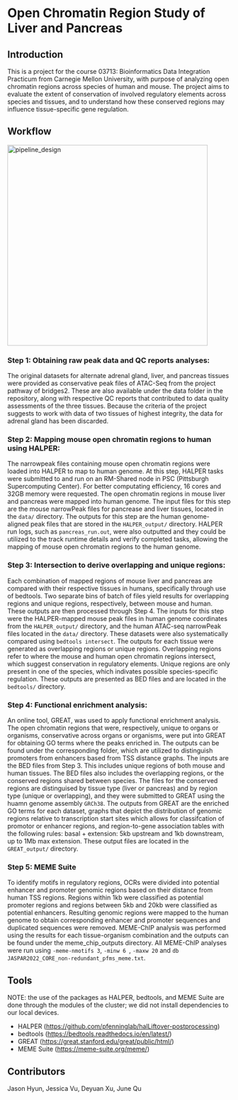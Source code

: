 # Open Chromatin Region Study of Liver and Pancreas

## Introduction
This is a project for the course 03713: Bioinformatics Data Integration Practicum from Carnegie Mellon University, with purpose of analyzing open chromatin regions across species of human and mouse. The project aims to evaluate the extent of conservation of involved regulatory elements across species and tissues, and to understand how these conserved regions may influence tissue-specific gene regulation. 

## Workflow
<img width="452" alt="pipeline_design" src="https://github.com/user-attachments/assets/1ad958dc-a9ed-4cbf-944c-b763f1eae44a" />

### Step 1: Obtaining raw peak data and QC reports analyses:
The original datasets for alternate adrenal gland, liver, and pancreas tissues were provided as conservative peak files of ATAC-Seq from the project pathway of bridges2. These are also available under the data folder in the repository, along with respective QC reports that contributed to data quality assessments of the three tissues. Because the criteria of the project suggests to work with data of two tissues of highest integrity, the data for adrenal gland has been discarded.

### Step 2: Mapping mouse open chromatin regions to human using HALPER:
The narrowpeak files containing mouse open chromatin regions were loaded into HALPER to map to human genome. At this step, HALPER tasks were submitted to and run on an RM-Shared node in PSC (Pittsburgh Supercomputing Center). For better computating efficiency, 16 cores and 32GB memory were requested. The open chromatin regions in mouse liver and pancreas were mapped into human genome. 
The input files for this step are the mouse narrowPeak files for pancrease and liver tissues, located in the `data/` directory. The outputs for this step are the human genome-aligned peak files that are stored in the  `HALPER_output/` directory. HALPER run logs, such as `pancreas_run.out`, were also outputted and they could be utilized to the track runtime details and verify completed tasks, allowing the mapping of mouse open chromatin regions to the human genome.

### Step 3: Intersection to derive overlapping and unique regions:
Each combination of mapped regions of mouse liver and pancreas are compared with their respective tissues in humans, specifically through use of bedtools. Two separate bins of batch of files yield results for overlapping regions and unique regions, respectively, between mouse and human. These outputs are then processed through Step 4. 
The inputs for this step were the HALPER-mapped mouse peak files in human genome coordinates from the `HALPER_output/` directory, and the human ATAC-seq narrowPeak files located in the `data/` directory. These datasets were also systematically compared using `bedtools intersect`. The outputs for each tissue were generated as overlapping regions or unique regions. Overlapping regions refer to where the mouse and human open chromatin regions intersect, which suggest conservation in regulatory elements. Unique regions are only present in one of the species, which indivates possible species-specific regulation. These outputs are presented as BED files and are located in the `bedtools/` directory. 

### Step 4: Functional enrichment analysis:
An online tool, GREAT, was used to apply functional enrichment analysis. The open chromatin regions that were, respectively, unique to organs or organisms, conservative across organs or organisms, were put into GREAT for obtaining GO terms where the peaks enriched in. The outputs can be found under the corresponding folder, which are utilized to distinguish promoters from enhancers based from TSS distance graphs.
The inputs are the BED files from Step 3. This includes unique regions of both mouse and human tissues. The BED files also includes the overlapping regions, or the conserved regions shared between species. The files for the conserved regions are distinguised by tissue type (liver or pancreas) and by region type (unique or overlapping), and they were submitted to GREAT using the huamn genome assembly `GRCh38`. The outputs from GREAT are the enriched GO terms for each dataset, graphs that depict the distribution of genomic regions relative to transcription start sites which allows for classifcation of promotor or enhancer regions, and region-to-gene association tables with the following rules: basal + extension: 5kb upstream and 1kb downstream, up to 1Mb max extension. These output files are located in the `GREAT_output/` directory. 

### Step 5: MEME Suite
To identify motifs in regulatory regions, OCRs were divided into potential enhancer and promoter genomic regions based on their distance from human TSS regions. Regions within 1kb were classified as potential promoter regions and regions between 5kb and 20kb were classified as potential enhancers. Resulting genomic regions were mapped to the human genome to obtain corresponding enhancer and promoter sequences and duplicated sequences were removed. MEME-ChIP analysis was performed using the results for each tissue-organism combination and the outputs can be found under the meme_chip_outputs directory. All MEME-ChIP analyses were run using `-meme-nmotifs 3`, `-minw 6 `, `-maxw 20` and `db JASPAR2022_CORE_non-redundant_pfms_meme.txt`.

## Tools
NOTE: the use of the packages as HALPER, bedtools, and MEME Suite are done through the modules of the cluster; we did not install dependencies to our local devices.
- HALPER (https://github.com/pfenninglab/halLiftover-postprocessing)
- bedtools (https://bedtools.readthedocs.io/en/latest/)
- GREAT (https://great.stanford.edu/great/public/html/)
- MEME Suite (https://meme-suite.org/meme/)

  


## Contributors
Jason Hyun, Jessica Vu, Deyuan Xu, June Qu
